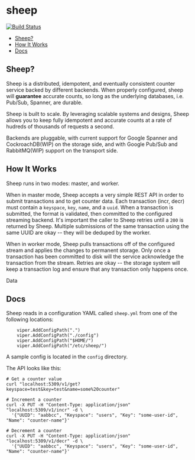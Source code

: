 # sheep
[![Build Status](https://travis-ci.org/Cidan/sheep.svg?branch=master)](https://travis-ci.org/Cidan/sheep)

- [Sheep?](#sheep)
- [How It Works](#how-it-works)
- [Docs](#docs)

## Sheep?

Sheep is a distributed, idempotent, and eventually consistent counter service backed by different backends. When properly configured, sheep will **guarantee** accurate counts, so long as the underlying databases, i.e. Pub/Sub, Spanner, are durable.

Sheep is built to scale. By leveraging scalable systems and designs, Sheep allows you to keep fully idempotent and accurate counts at a rate of hudreds of thousands of requests a second.

Backends are pluggable, with current support for Google Spanner and CockroachDB(WIP) on the storage side, and with Google Pub/Sub and RabbitMQ(WIP) support on the transport side.

## How It Works

Sheep runs in two modes: master, and worker.

When in master mode, Sheep accepts a very simple REST API in order to submit transactions and to get counter data. Each transaction (incr, decr) must contain a `keyspace`, `key`, `name`, and a `uuid`. When a transaction is submitted, the format is validated, then committed to the configured streaming backend. It's important the caller to Sheep retries until a `200` is returned by Sheep. Multiple submissions of the same transaction using the same UUID are okay -- they will be deduped by the worker.

When in worker mode, Sheep pulls transactions off of the configured stream and applies the changes to permanent storage. Only once a transaction has been committed to disk will the service acknowledge the transaction from the stream. Retries are okay -- the storage system will keep a transaction log and ensure that any transaction only happens once.

Data
## Docs

Sheep reads in a configuration YAML called `sheep.yml` from one of the following locations:
```
	viper.AddConfigPath(".")
	viper.AddConfigPath("./config")
	viper.AddConfigPath("$HOME/")
	viper.AddConfigPath("/etc/sheep/")
```

A sample config is located in the `config` directory.

The API looks like this:

```
# Get a counter value
curl "localhost:5309/v1/get?keyspace=test&key=test&name=some%20counter"

# Increment a counter
curl -X PUT -H "Content-Type: application/json" "localhost:5309/v1/incr" -d \ 
  '{"UUID": "aabbcc", "Keyspace": "users", "Key": "some-user-id", "Name": "counter-name"}'

# Decrement a counter
curl -X PUT -H "Content-Type: application/json" "localhost:5309/v1/decr" -d \ 
  '{"UUID": "aabbcc", "Keyspace": "users", "Key": "some-user-id", "Name": "counter-name"}'
```